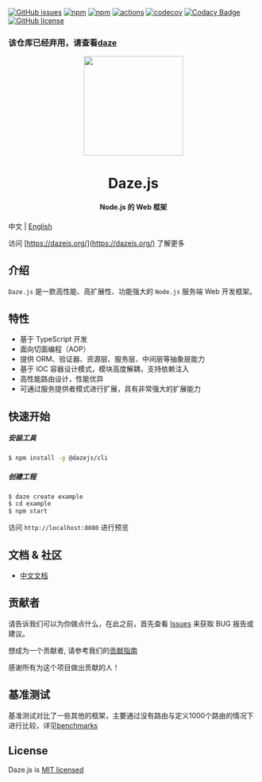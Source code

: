 
[![GitHub issues](https://img.shields.io/github/issues/dazejs/daze.svg)](https://github.com/dazejs/daze/issues)
[![npm](https://img.shields.io/npm/v/@dazejs/framework.svg)](https://www.npmjs.com/package/@dazejs/framework)
[![npm](https://img.shields.io/npm/dm/@dazejs/framework.svg)](https://www.npmjs.com/package/@dazejs/framework)
[![actions](https://github.com/dazejs/daze/workflows/Node%20CI/badge.svg)](https://github.com/dazejs/daze/actions)
[![codecov](https://codecov.io/gh/dazejs/daze/branch/master/graph/badge.svg)](https://codecov.io/gh/dazejs/daze)
[![Codacy Badge](https://api.codacy.com/project/badge/Grade/09d6f0f7a58d406c9c9b8ec4abaab2a6)](https://www.codacy.com/manual/dazejs/daze?utm_source=github.com&amp;utm_medium=referral&amp;utm_content=dazejs/daze&amp;utm_campaign=Badge_Grade)
[![GitHub license](https://img.shields.io/github/license/dazejs/daze.svg)](https://github.com/dazejs/daze/blob/master/LICENSE)


### 该仓库已经弃用，请查看[daze](https://github.com/dazejs/daze)

<div align="center">
  <a href="https://github.com/dazejs/daze">
    <img width="200" heigth="200" src="https://github.com/dazejs/daze/blob/master/assets/logo.png">
  </a>  
  <h1>Daze.js</h1>
  <h4>Node.js 的 Web 框架</h4>
</div>

中文 | [English](README_en.md)


访问 [https://dazejs.org/](https://dazejs.org/) 了解更多

## 介绍

`Daze.js` 是一款高性能、高扩展性、功能强大的 `Node.js` 服务端 Web 开发框架。

## 特性

- 基于 TypeScript 开发
- 面向切面编程（AOP）
- 提供 ORM、验证器、资源层、服务层、中间层等抽象层能力
- 基于 IOC 容器设计模式，模块高度解耦，支持依赖注入
- 高性能路由设计，性能优异
- 可通过服务提供者模式进行扩展，具有非常强大的扩展能力

## 快速开始

##### 安装工具

```bash
$ npm install -g @dazejs/cli
```

##### 创建工程

```bash
$ daze create example
$ cd example
$ npm start
```

访问 `http://localhost:8080` 进行预览

## 文档 & 社区

- [中文文档](https://dazejs.org/)

## 贡献者

请告诉我们可以为你做点什么，在此之前，首先查看 [Issues](https://github.com/dazejs/daze/issues) 来获取 BUG 报告或建议。

想成为一个贡献者, 请参考我们的[贡献指南](CONTRIBUTING.md)

感谢所有为这个项目做出贡献的人！

## 基准测试

基准测试对比了一些其他的框架，主要通过没有路由与定义1000个路由的情况下进行比较，详见[benchmarks](benchmarks/README.md)

## License

Daze.js is [MIT licensed](https://github.com/dazejs/daze/blob/master/LICENSE)

